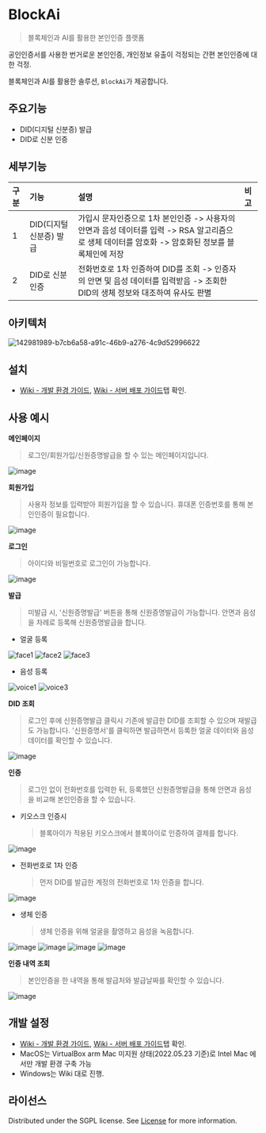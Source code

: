 # BlockAi
> 블록체인과 AI를 활용한 본인인증 플랫폼

공인인증서를 사용한 번거로운 본인인증, 개인정보 유출이 걱정되는 간편 본인인증에 대한 걱정.

블록체인과 AI를 활용한 솔루션, ```BlockAi```가 제공합니다.


## 주요기능

- DID(디지털 신분증) 발급
- DID로 신분 인증

## 세부기능
|구분|기능|설명|비고|
|:---|:---|:---|:---|
|1|DID(디지털 신분증) 발급|가입시 문자인증으로 1차 본인인증 -> 사용자의 안면과 음성 데이터를 입력 -> RSA 알고리즘으로 생체 데이터를 암호화 -> 암호화된 정보를 블록체인에 저장||
|2|DID로 신분 인증|전화번호로 1차 인증하여 DID를 조회 -> 인증자의 안면 및 음성 데이터를 입력받음 -> 조회한 DID의 생체 정보와 대조하여 유사도 판별||


## 아키텍처

![142981989-b7cb6a58-a91c-46b9-a276-4c9d52996622](https://lab.ssafy.com/ssafy_opensource/5th_blockai/uploads/7aba029cdbcc69d4080b304b226a829a/142981989-b7cb6a58-a91c-46b9-a276-4c9d52996622.png)


## 설치

- [Wiki - 개발 환경 가이드](https://github.com/yoseph0310/BlockAi/wiki/%EA%B0%9C%EB%B0%9C-%ED%99%98%EA%B2%BD-%EA%B0%80%EC%9D%B4%EB%93%9C), [Wiki - 서버 배포 가이드](https://github.com/yoseph0310/BlockAi/wiki/%EC%84%9C%EB%B2%84-%EB%B0%B0%ED%8F%AC-%EA%B0%80%EC%9D%B4%EB%93%9C)탭 확인.

## 사용 예시

**메인페이지**
>로그인/회원가입/신원증명발급을 할 수 있는 메인페이지입니다.

![image](https://user-images.githubusercontent.com/43156636/142370883-f5771d7a-8801-4270-a3d0-8861da7e51ac.png)



**회원가입** 
>사용자 정보를 입력받아 회원가입을 할 수 있습니다. 휴대폰 인증번호를 통해 본인인증이 필요합니다.

![image](https://user-images.githubusercontent.com/43156636/142382116-eff19394-7c57-44eb-b22a-afce9d9bb6ec.png)



**로그인**
>아이디와 비밀번호로 로그인이 가능합니다.

![image](https://user-images.githubusercontent.com/43156636/142381618-0f4dd11c-1ab3-4eb6-9858-736b147591a3.png)


**발급**
> 미발급 시, '신원증명발급' 버튼을 통해 신원증명발급이 가능합니다.
> 안면과 음성을 차례로 등록해 신원증명발급을 합니다.

- 얼굴 등록

![face1](https://user-images.githubusercontent.com/31243566/141932516-6ea8a33a-e4ad-415f-8ecc-c902c2bd19f7.PNG)
![face2](https://user-images.githubusercontent.com/31243566/141932518-696bff7a-d1d5-4012-bdf4-e4100dc186cf.PNG)
![face3](https://user-images.githubusercontent.com/31243566/141932523-e085e4f6-1a55-4b4a-b096-9d64bcd654c3.PNG)


- 음성 등록

![voice1](https://user-images.githubusercontent.com/31243566/141932528-9c7c75e7-be07-4690-9ed9-564c028842d4.PNG)
![voice3](https://user-images.githubusercontent.com/31243566/141932529-aef537a4-1d48-42ae-ab45-3e7cc5d4704a.PNG)



**DID 조회** 
> 로그인 후에 신원증명발급 클릭시 기존에 발급한 DID를 조회할 수 있으며 재발급도 가능합니다.
> '신원증명서'를 클릭하면 발급하면서 등록한 얼굴 데이터와 음성 데이터를 확인할 수 있습니다.

![image](https://user-images.githubusercontent.com/43156636/142382981-b4522f73-7661-41a0-bed6-cb1349cb3769.png)



**인증** 
> 로그인 없이 전화번호를 입력한 뒤, 등록했던 신원증명발급을 통해 안면과 음성을 비교해 본인인증을 할 수 있습니다.

- 키오스크 인증시
  > 블록아이가 적용된 키오스크에서 블록아이로 인증하여 결제를 합니다. 

![image](https://user-images.githubusercontent.com/43156636/142385435-72434550-de83-446e-9e1f-58ee98f21008.png)

- 전화번호로 1차 인증
  > 먼저 DID를 발급한 계정의 전화번호로 1차 인증을 합니다.

![image](https://user-images.githubusercontent.com/43156636/142388752-94feca35-b259-4f22-a22d-c5993d0268ea.png)

- 생체 인증
  > 생체 인증을 위해 얼굴을 촬영하고 음성을 녹음합니다.

![image](https://user-images.githubusercontent.com/43156636/142386894-6fd2adce-941d-4e25-94bf-e6d50a8d007e.png)
![image](https://user-images.githubusercontent.com/43156636/142389015-951e35a6-e682-416c-a172-15686ea1ee12.png)
![image](https://user-images.githubusercontent.com/43156636/142388576-3fd2da94-e70b-451a-9c26-eb3de3c4baa9.png)
![image](https://user-images.githubusercontent.com/43156636/142388314-0f4dd5c9-c70c-4c34-951a-7540d3381907.png)


**인증 내역 조회** 
> 본인인증을 한 내역을 통해 발급처와 발급날짜를 확인할 수 있습니다.

![image](https://user-images.githubusercontent.com/43156636/142384814-febafa68-0010-4ddf-af3f-51240a31264d.png)

## 개발 설정

- [Wiki - 개발 환경 가이드](https://github.com/yoseph0310/BlockAi/wiki/%EA%B0%9C%EB%B0%9C-%ED%99%98%EA%B2%BD-%EA%B0%80%EC%9D%B4%EB%93%9C), [Wiki - 서버 배포 가이드](https://github.com/yoseph0310/BlockAi/wiki/%EC%84%9C%EB%B2%84-%EB%B0%B0%ED%8F%AC-%EA%B0%80%EC%9D%B4%EB%93%9C)탭 확인.
- MacOS는 VirtualBox arm Mac 미지원 상태(2022.05.23 기준)로 Intel Mac 에서만 개발 환경 구축 가능
- Windows는 Wiki 대로 진행.


## 라이선스

Distributed under the SGPL license. See [License](LICENSE) for more information.


